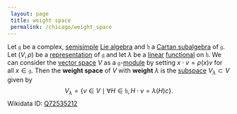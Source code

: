 ```yaml
---
 layout: page
 title: weight space
 permalink: /chicago/weight_space
---
```


Let $\mathfrak g$ be a complex, [semisimple](https://mathgloss.github.io/MathGloss/chicago/semisimple_Lie_algebra) [Lie algebra](https://mathgloss.github.io/MathGloss/chicago/Lie_algebra) and $\mathfrak h$ a [Cartan subalgebra](https://mathgloss.github.io/MathGloss/chicago/Cartan_subalgebra) of $\mathfrak g$. Let $(V,\rho)$ be a [representation](https://mathgloss.github.io/MathGloss/chicago/Lie_algebra_representation) of $\mathfrak g$ and let $\lambda$ be a [linear](https://mathgloss.github.io/MathGloss/chicago/linear_transformation) [functional](https://mathgloss.github.io/MathGloss/chicago/functional) on $\mathfrak h$. We can consider the [vector space](https://mathgloss.github.io/MathGloss/chicago/vector_space) $V$ as a $\mathfrak g$-[module](https://mathgloss.github.io/MathGloss/chicago/module_over_a_Lie_algebra) by setting $x\cdot v = \rho(x)v$ for all $x \in \mathfrak g$. Then the **weight space** of $V$ with **weight** $\lambda$ is the [subspace](https://mathgloss.github.io/MathGloss/chicago/vector_subspace) $V_\lambda \subset V$ given by $$V_\lambda =\{v\in V\mid \forall H\in \mathfrak h, H\cdot v = \lambda(H)c\}.$$
Wikidata ID: [Q72535212](https://www.wikidata.org/wiki/Q72535212)
